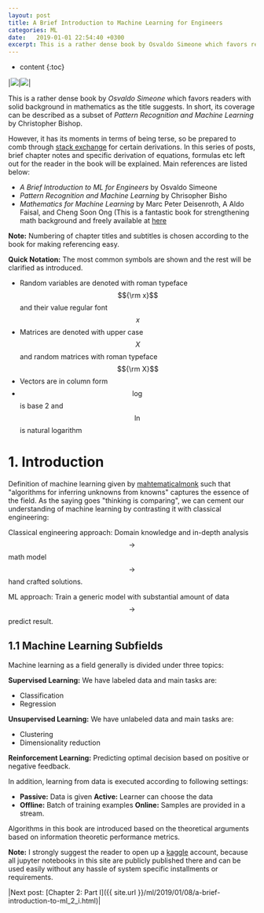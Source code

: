 ```yaml
---
layout: post
title: A Brief Introduction to Machine Learning for Engineers
categories: ML
date:   2019-01-01 22:54:40 +0300
excerpt: This is a rather dense book by Osvaldo Simeone which favors readers with solid background in mathematics as the title suggests. In short, its coverage can be described as a subset of Pattern Recognition and Machine Learning by Christopher Bishop.
---
```


* content
{:toc}

|[![](https://img.shields.io/badge/Colab-F9AB00?style=for-the-badge&logo=googlecolab&color=525252)](https://colab.research.google.com/drive/1MDTcbRc6i88Nbgt2ESo91MbH5Lq23LFj#forceEdit=true&offline=true&sandboxMode=true)|[![](https://img.shields.io/badge/Kaggle-20BEFF?style=for-the-badge&logo=Kaggle&logoColor=white)]()|

This is a rather dense book by *Osvaldo Simeone* which favors readers with solid background in mathematics as the title suggests. In short, its coverage can be described as a subset of *Pattern Recognition and Machine Learning* by Christopher Bishop.

However, it has its moments in terms of being terse, so be prepared to comb through [stack exchange](https://stats.stackexchange.com/) for certain derivations. In this series of posts, brief chapter notes and specific derivation of equations, formulas etc left out for the reader in the book will be explained. Main references are listed below:

- *A Brief Introduction to ML for Engineers* by Osvaldo Simeone
- *Pattern Recognition and Machine Learning* by Chrisopher Bisho
- *Mathematics for Machine Learning* by Marc Peter Deisenroth, A Aldo Faisal, and Cheng Soon Ong (This is a fantastic book for strengthening math background and freely available at [here](https://mml-book.github.io/)

**Note:** Numbering of chapter titles and subtitles is chosen according to the book for making referencing easy.

**Quick Notation:** The most common symbols are shown and the rest will be clarified as introduced.

- Random variables are denoted with roman typeface $${\rm x}$$ and their value regular font $$x$$
- Matrices are denoted with upper case $$X$$ and random matrices with roman typeface $${\rm X}$$
- Vectors are in column form
- $$\log$$ is base 2 and $$ \ln $$ is natural logarithm



# 1. Introduction

Definition of machine learning given by [mahtematicalmonk](http://jwmi.github.io/index.html) such that "algorithms for inferring unknowns from knowns" captures the essence of the field. As the saying goes "thinking is comparing", we can cement our understanding of machine learning by contrasting it with classical engineering:

Classical engineering approach: Domain knowledge and in-depth analysis $$\rightarrow$$ math model $$\rightarrow$$ hand crafted solutions.

ML approach: Train a generic model with substantial amount of data $$\rightarrow$$ predict result.

## 1.1 Machine Learning Subfields

Machine learning as a field generally is divided under three topics:

**Supervised Learning:** We have labeled data and main tasks are:
- Classification
- Regression

**Unsupervised Learning:** We have unlabeled data and main tasks are:
- Clustering
- Dimensionality reduction

**Reinforcement Learning:** Predicting optimal decision based on positive or negative feedback.


In addition, learning from data is executed according to following settings:
- **Passive:** Data is given **Active:** Learner can choose the data
- **Offline:** Batch of training examples **Online:** Samples are provided in a stream.

Algorithms in this book are introduced based on the theoretical arguments based on information theoretic performance metrics.

**Note:** I strongly suggest the reader to open up a [kaggle](https://www.kaggle.com/) account, because all jupyter notebooks in this site are publicly published there and can be used easily without any hassle of system specific installments or requirements.



 |Next post: [Chapter 2: Part I]({{ site.url }}/ml/2019/01/08/a-brief-introduction-to-ml_2_i.html)|

